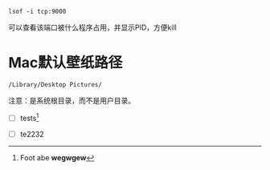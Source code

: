 ```
lsof -i tcp:9000
```

可以查看该端口被什么程序占用，并显示PID，方便kill

# Mac默认壁纸路径

```
/Library/Desktop Pictures/
```

注意：是系统根目录，而不是用户目录。


- [ ] tests[^test]
- [ ] te2232


[^test]: Foot abe **wegwgew**
[^test22]: http://test.com
[abcdd]: http://test.com
